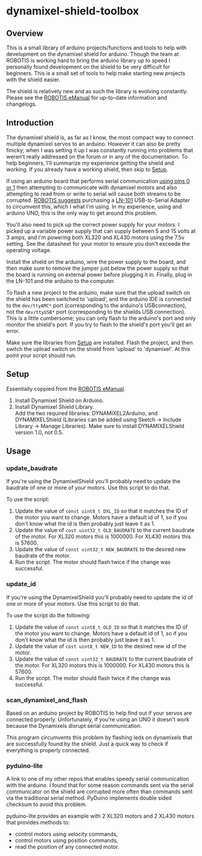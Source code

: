 # dynamixel-shield-toolbox
## Overview
This is a small library of arduino projects/functions and tools to help with development on the dynamixel shield for arduino. Though the team at ROBOTIS is working hard to bring the arduino library up to speed I personally found development on the shield to be very difficult for beginners. This is a small set of tools to help make starting new projects with the shield easier.

The shield is relatively new and as such the library is evolving constantly. Please see the [ROBOTIS eManual](https://emanual.robotis.com/docs/en/parts/interface/dynamixel_shield/) for up-to-date information and changelogs.

## Introduction
The dynamixel shield is, as far as I know, the most compact way to connect multiple dynamixel servos to an arduino. However it can also be pretty finicky; when I was setting it up I was constantly running into problems that weren't really addressed on the forum or in any of the documentation. To help beginners, I'll summarize my experience getting the shield and working. If you already have a working shield, then skip to [Setup](#setup).

If using an arduino board that performs serial communication [using pins 0 or 1](https://www.arduino.cc/reference/en/language/functions/communication/serial/) then attempting to communicate with dynamixel motors and also attempting to read from or write to serial will cause both streams to be corrupted. [ROBOTIS suggests](http://en.robotis.com/service/forum_view.php?bbs_no=2407675&page=1&save_sca=&sca=&save_stx=shield&stx=shield&sfl=wr_subject||wr_content) purchasing a [LN-101](https://emanual.robotis.com/docs/en/parts/interface/ln-101/) USB-to-Serial Adapter to circumvent this, which I what I'm using. In my experience, using and arduino UNO, this is the only way to get around this problem.

You'll also need to pick up the correct power supply for your motors. I picked up a variable power supply that can supply between 5 and 15 volts at 3 amps, and I'm powering both XL320 and XL430 motors using the 7.5v setting. See the datasheet for your motor to ensure you don't exceede the operating voltage.

Install the shield on the arduino, wire the power supply to the board, and then make sure to remove the jumper just below the power supply so that the board is running on external power before plugging it in. Finally, plug in the LN-101 and the arduino to the computer. 

To flash a new project to the arduino, make sure that the upload switch on the shield has been switched to 'upload', and the arduino IDE is connected to the `dev/ttyAMC*` port (corresponding to the arduino's USBconnection), not the `dev/ttyUSB*` port (corresponding to the shields USB connection). This is a little cumbersome; you can only flash to the arduino's port and only monitor the shield's port. If you try to flash to the shield's port you'll get an error. 

Make sure the libraries from [Setup](#setup) are installed. Flash the project, and then switch the upload switch on the shield from 'upload' to 'dynamixel'. At this point your script should run. 

## Setup
Essentially coppied from the [ROBOTIS eManual](https://emanual.robotis.com/docs/en/parts/interface/dynamixel_shield/).
1) Install Dynamixel Shield on Arduino.
2) Install Dynamixel Shield Library. \
Add the two required libraries: DYNAMIXEL2Arduino, and DYNAMIXELShield (Libraries can be added using Sketch -> Include Library -> Manage Libraries). Make sure to install DYNAMIXELShield version 1.0, not 0.5.

## Usage
### update_baudrate
If you're using the DynamixelShield you'll probably need to update the baudrate of one or more of your motors. Use this script to do that.

To use the script:
1) Update the value of `const uint8_t DXL_ID` so that it matches the ID of the motor you want to change. Motors have a default id of 1, so if you don't know what the id is then probably just leave it as 1. 
1) Update the value of `cost uint32_t OLD_BAUDRATE` to the current baudrate of the motor. For XL320 motors this is 1000000. For XL430 motors this is 57600. 
2) Update the value of `const uint32_t NEW_BAUDRATE` to the desired new baudrate of the motor.
3) Run the script. The motor should flash twice if the change was successful.

### update_id 
If you're using the DynamixelShield you'll probably need to update the id of one or more of your motors. Use this script to do that.

To use the script do the following:
1) Update the value of `const uint8_t OLD_ID` so that it matches the ID of the motor you want to change. Motors have a default id of 1, so if you don't know what the id is then probably just leave it as 1. 
1) Update the value of `cost uint8_t NEW_ID` to the desired new id of the motor. 
1) Update the value of `const uint32_t BAUDRATE` to the current baudrate of the motor. For XL320 motors this is 1000000. For XL430 motors this is 57600. 
1) Run the script. The motor should flash twice if the change was successful.

### scan_dynamixel_and_flash
Based on an arduino project by ROBOTIS to help find out if your servos are connected properly. Unfortunately, if you're using an UNO it doesn't work because the Dynamixels disrupt serial communication. 

This program circumvents this problem by flashing leds on dynamixels that are successfully found by the shield. Just a quick way to check if everything is properly connected.

### pyduino-lite
A link to one of my other repos that enables speedy serial communication with the arduino. I found that for some reason commands sent via the serial communicator on the shield are corrupted more often than commands sent via the traditional serial method. PyDuino implements double sided checksum to avoid this problem. 

pyduino-lite provides an example with 2 XL320 motors and 2 XL430 motors that provides methods to:
* control motors using velocity commands,
* control motors using position commands,
* read the position of any connected motor.